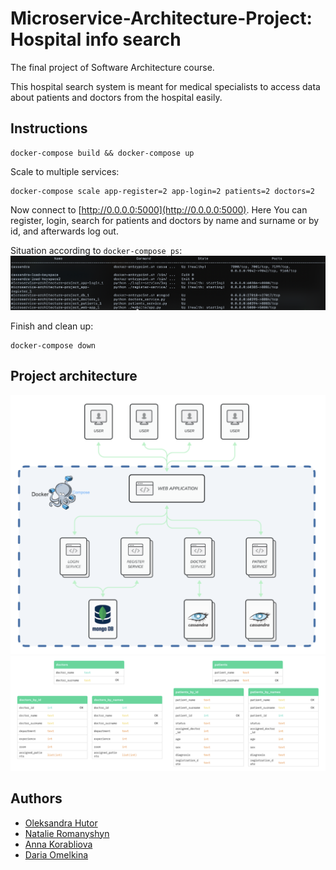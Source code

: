 # Microservice-Architecture-Project: Hospital info search
The final project of Software Architecture course. 

This hospital search system is meant for medical specialists to access data 
about patients and doctors from the hospital easily.

## Instructions
```
docker-compose build && docker-compose up
```

Scale to multiple services:
```
docker-compose scale app-register=2 app-login=2 patients=2 doctors=2
```

Now connect to [http://0.0.0.0:5000](http://0.0.0.0:5000). Here You can register,
login, search for patients and doctors by name and surname or by id, and afterwards log out.

Situation according to ```docker-compose ps```:
![docker-compose ps](images/compose.png)

Finish and clean up:
```
docker-compose down
```

## Project architecture
![Architecture](images/arch.png)
![DB](images/db.png)
## Authors
* [Oleksandra Hutor](https://github.com/Oleksandra2020)
* [Natalie Romanyshyn](https://github.com/romanyshyn-natalia)
* [Anna Korabliova](https://github.com/anika02)
* [Daria Omelkina](https://github.com/dariaomelkina)
